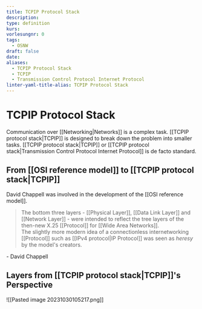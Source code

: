 ```yaml
---
title: TCPIP Protocol Stack
description: 
type: definition
kurs: 
vorlesungnr: 0
tags:
  - OSNW
draft: false
date: 
aliases:
  - TCPIP Protocol Stack
  - TCPIP
  - Transmission Control Protocol Internet Protocol
linter-yaml-title-alias: TCPIP Protocol Stack
---
```


# TCPIP Protocol Stack

Communication over [[Networking|Networks]] is a complex task. [[TCPIP protocol stack|TCPIP]] is designed to break down the problem into smaller tasks. [[TCPIP protocol stack|TCPIP]] or [[TCPIP protocol stack|Transmission Control Protocol Internet Protocol]] is de facto standard.

## From [[OSI reference model]] to [[TCPIP protocol stack|TCPIP]]

David Chappell was involved in the development of the [[OSI reference model]].

> The bottom three layers - [[Physical Layer]], [[Data Link Layer]] and [[Network Layer]] - were intended to reflect the tree layers of the then-new X.25 [[Protocol]] for [[Wide Area Networks]].  
> The slightly more modern idea of a connectionless internetworking [[Protocol]] such as [[IPv4 protocol|IP Protocol]] was seen as *heresy* by the model's creators.

\- David Chappell

## Layers from [[TCPIP protocol stack|TCPIP]]'s Perspective

![[Pasted image 20231030105217.png]]